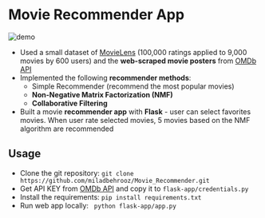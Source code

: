 # Movie Recommender App
![demo](demo.gif)
- Used a small dataset of [MovieLens](https://grouplens.org/datasets/movielens/) (100,000 ratings applied to 9,000 movies by 600 users) and the **web-scraped movie posters** from [OMDb API](http://www.omdbapi.com/)
- Implemented the following **recommender methods**:
  - Simple Recommender (recommend the most popular movies)
  - **Non-Negative Matrix Factorization (NMF)**
  - **Collaborative Filtering**
- Built a movie **recommender app** with **Flask** - user can select favorites movies. When user rate selected movies, 5 movies based on the NMF algorithm  are recommended 
## Usage 
- Clone the git repository: ```git clone https://github.com/miladbehrooz/Movie_Recommender.git```
- Get API KEY from [OMDb API](http://www.omdbapi.com/apikey.aspx) and copy it to ```flask-app/credentials.py```
- Install the requirements: ```pip install requirements.txt```
- Run web app locally: ``` python flask-app/app.py```


